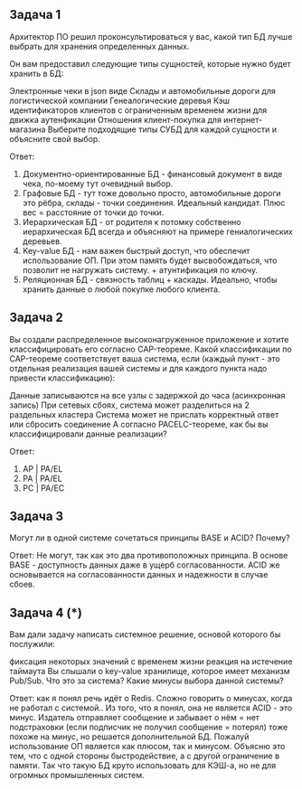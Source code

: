 ## Задача 1

Архитектор ПО решил проконсультироваться у вас, какой тип БД лучше выбрать для хранения определенных данных.

Он вам предоставил следующие типы сущностей, которые нужно будет хранить в БД:

Электронные чеки в json виде
Склады и автомобильные дороги для логистической компании
Генеалогические деревья
Кэш идентификаторов клиентов с ограниченным временем жизни для движка аутенфикации
Отношения клиент-покупка для интернет-магазина
Выберите подходящие типы СУБД для каждой сущности и объясните свой выбор.

Ответ:
1. Документно-ориентированные БД - финансовый документ в виде чека, по-моему тут очевидный выбор.
2. Графовые БД - тут тоже довольно просто, автомобильные дороги это рёбра, склады - точки соединения. Идеальный кандидат. Плюс вес = расстояние от точки до точки.
3. Иерархическая БД - от родителя к потомку собственно иерархическая БД всегда и объясняют на примере гениалогических деревьев.
4. Key-value БД - нам важен быстрый доступ, что обеспечит использование ОП. При этом память будет высвобождаться, что позволит не нагружать систему. + атунтификация по ключу.
5. Реляционная БД - связность таблиц + каскады. Идеально, чтобы хранить данные  о любой покупке любого клиента.

## Задача 2

Вы создали распределенное высоконагруженное приложение и хотите классифицировать его согласно CAP-теореме. Какой классификации по CAP-теореме соответствует ваша система, если (каждый пункт - это отдельная реализация вашей системы и для каждого пункта надо привести классификацию):

Данные записываются на все узлы с задержкой до часа (асинхронная запись)
При сетевых сбоях, система может разделиться на 2 раздельных кластера
Система может не прислать корректный ответ или сбросить соединение
А согласно PACELC-теореме, как бы вы классифицировали данные реализации?

Ответ:
1. AP | PA/EL
2. PA | PA/EL
3. PC | PA/EC

## Задача 3

Могут ли в одной системе сочетаться принципы BASE и ACID? Почему?

Ответ:
Не могут, так как это два противоположных принципа. В основе BASE - доступность данных даже в ущерб согласованности. ACID же основывается на согласованности данных и надежности в случае сбоев.

## Задача 4 (*)

Вам дали задачу написать системное решение, основой которого бы послужили:

фиксация некоторых значений с временем жизни
реакция на истечение таймаута
Вы слышали о key-value хранилище, которое имеет механизм Pub/Sub. Что это за система? Какие минусы выбора данной системы?

Ответ: как я понял речь идёт о Redis. Сложно говорить о минусах, когда не работал с системой.. Из того, что я понял, она не является ACID - это минус. Издатель отправляет сообщение и забывает о нём = нет подстраховки (если подписчик не получил сообщение = потерял) тоже похоже на минус, но решается дополнительной БД. Пожалуй использование ОП является как плюсом, так и минусом. Объясню это тем, что с одной стороны быстродействие, а с другой ограничение в памяти. Так что такую БД круто использовать для КЭШ-а, но не для огромных промышленных систем. 
